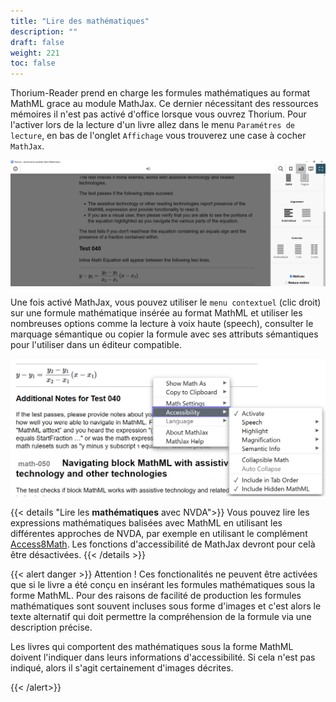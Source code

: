 ```yaml
---
title: "Lire des mathématiques"
description: ""
draft: false
weight: 221
toc: false
---
```



Thorium-Reader prend en charge les formules mathématiques au format MathML 
grace au module MathJax. Ce dernier nécessitant des ressources mémoires 
il n'est pas activé d'office lorsque vous ouvrez Thorium. 
Pour l'activer lors de la lecture d'un livre allez dans le menu 
`Paramétres de lecture`, en bas de l'onglet `Affichage` vous trouverez 
une case à cocher `MathJax`.

<img src="/images/local-fr/thorium-mathjax.png" alt="Capture d'écran (en anglais) d'une formule mathématique complexe correctement affichée grace à l'option MathJax cochée."/>

Une fois activé MathJax, vous pouvez utiliser le `menu contextuel` (clic droit) 
sur une formule mathématique insérée au format MathML et utiliser les nombreuses 
options comme la lecture à voix haute (speech), consulter le marquage sémantique 
ou copier la formule avec ses attributs sémantiques pour l'utiliser dans un 
éditeur compatible.

<img src="/images/local-fr/thorium-mathjax-menu.png" alt="Capture d'écran du menu contextuel MathJax (en anglais) montrant le sous Menu Accessibility dont l'option Activate est cochée."/>


{{< details "Lire les **mathématiques** avec NVDA">}}
Vous pouvez lire les expressions mathématiques balisées avec MathML en utilisant 
les différentes approches de NVDA, par exemple en utilisant le complément 
[Access8Math](https://addons.nvda-project.org/addons/access8math.fr.html). 
Les fonctions d'accessibilité de MathJax devront pour celà être désactivées. 
{{< /details >}}

{{< alert danger >}}
Attention ! 
Ces fonctionalités ne peuvent être activées que si le livre a été conçu en 
insérant les formules mathématiques sous la forme MathML. Pour des raisons de 
facilité de production les formules mathématiques sont souvent incluses sous 
forme d'images et c'est alors le texte alternatif qui doit permettre la 
compréhension de la formule via une description précise. 

Les livres qui comportent des mathématiques sous la forme MathML doivent 
l'indiquer dans leurs informations d'accessibilité. 
Si cela n'est pas indiqué, alors il s'agit certainement d'images décrites.

{{< /alert>}}